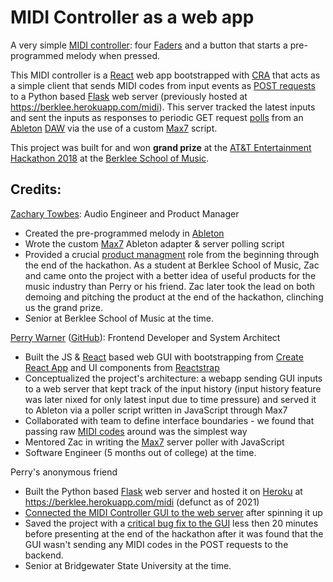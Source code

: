 # MIDI Controller as a web app

A very simple [MIDI controller](https://en.wikipedia.org/wiki/MIDI_controller): four [Faders](https://en.wikipedia.org/wiki/Fade_(audio_engineering)#Fader) and a button that starts a pre-programmed melody when pressed. 

This MIDI controller is a [React](https://reactjs.org/) web app bootstrapped with [CRA](https://create-react-app.dev/) that acts as a simple client that sends MIDI codes from input events as [POST requests](https://en.wikipedia.org/wiki/POST_(HTTP)) to a Python based [Flask](https://en.wikipedia.org/wiki/Flask_(web_framework)) web server (previously hosted at https://berklee.herokuapp.com/midi). This server tracked the latest inputs and sent the inputs as responses to periodic GET request [polls](https://en.wikipedia.org/wiki/Polling_(computer_science)) from an [Ableton](https://en.wikipedia.org/wiki/Ableton_Live) [DAW](https://en.wikipedia.org/wiki/Digital_audio_workstation) via the use of a custom [Max7](https://cycling74.com/products/max/) script.

This project was built for and won **grand prize** at the [AT&T Entertainment Hackathon 2018](https://www.hackathon.com/event/att-entertainment-hackathon---boston-49627990656) at the [Berklee School of Music](https://college.berklee.edu/events/att-entertainment-hackathon?ss=203791).

## Credits:

[Zachary Towbes](https://www.linkedin.com/in/zachary-towbes-a6b399149/): Audio Engineer and Product Manager
- Created the pre-programmed melody in [Ableton](https://en.wikipedia.org/wiki/Ableton_Live)
- Wrote the custom [Max7](https://cycling74.com/products/max/) Ableton adapter & server polling script 
- Provided a crucial [product managment](https://en.wikipedia.org/wiki/Product_management) role from the beginning through the end of the hackathon. As a student at Berklee School of Music, Zac and came onto the project with a better idea of useful products for the music industry than Perry or his friend. Zac later took the lead on both demoing and pitching the product at the end of the hackathon, clinching us the grand prize.
- Senior at Berklee School of Music at the time.

[Perry Warner](https://www.linkedin.com/in/perry-warner-132b0682/) ([GitHub](https://github.com/perrywarner)): Frontend Developer and System Architect
- Built the JS & [React](https://reactjs.org/) based web GUI with bootstrapping from [Create React App](https://create-react-app.dev/) and UI components from [Reactstrap](https://reactstrap.github.io/)
- Conceptualized the project's architecture: a webapp sending GUI inputs to a web server that kept track of the input history (input history feature was later nixed for only latest input due to time pressure) and served it to Ableton via a poller script written in JavaScript through Max7
- Collaborated with team to define interface boundaries - we found that passing raw [MIDI codes](https://ccrma.stanford.edu/~craig/articles/linuxmidi/misc/essenmidi.html) around was the simplest way
- Mentored Zac in writing the [Max7](https://cycling74.com/products/max/) server poller with JavaScript
- Software Engineer (5 months out of college) at the time.

Perry's anonymous friend
- Built the Python based [Flask](https://en.wikipedia.org/wiki/Flask_(web_framework)) web server and hosted it on [Heroku](https://www.heroku.com/) at https://berklee.herokuapp.com/midi (defunct as of 2021)
- [Connected the MIDI Controller GUI to the web server](https://github.com/perrywarner/BerkleeHackathon2018_UI/commit/ac3e0378aad7dcb3457dde3301786687ef93ce9b) after spinning it up
- Saved the project with a [critical bug fix to the GUI](https://github.com/perrywarner/BerkleeHackathon2018_UI/commit/b70c4cbc91414778b1759eed3b827c50f2456472) less then 20 minutes before presenting at the end of the hackathon after it was found that the GUI wasn't sending any MIDI codes in the POST requests to the backend.
- Senior at Bridgewater State University at the time.


